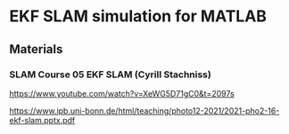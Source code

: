 # EKF SLAM simulation for MATLAB

## Materials

### SLAM Course 05 EKF SLAM (Cyrill Stachniss)
https://www.youtube.com/watch?v=XeWG5D71gC0&t=2097s

https://www.ipb.uni-bonn.de/html/teaching/photo12-2021/2021-pho2-16-ekf-slam.pptx.pdf

